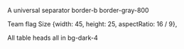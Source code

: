 A universal separator
border-b border-gray-800

Team flag Size
{width: 45, height: 25, aspectRatio: 16 / 9},

All table heads all in bg-dark-4
